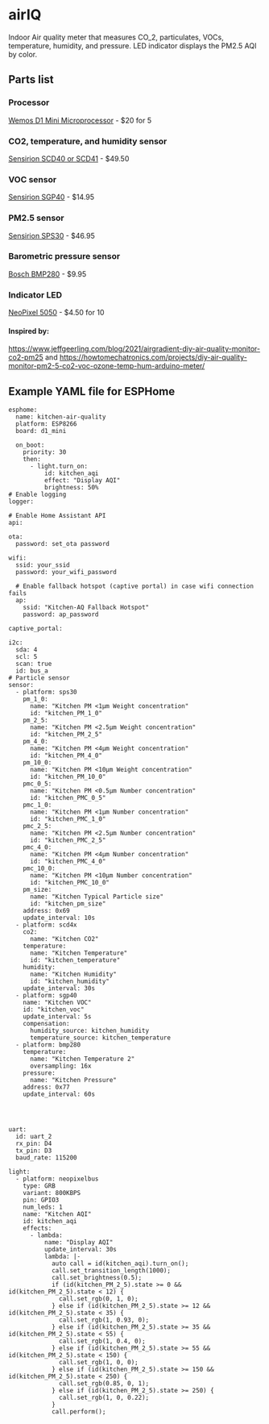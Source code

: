 # airIQ
Indoor Air quality meter that measures CO_2, particulates, VOCs, temperature, humidity, and pressure. LED indicator displays the PM2.5 AQI by color.

## Parts list

### Processor
[Wemos D1 Mini Microprocessor](https://www.ebay.com/itm/143348901029?_trkparms=ispr%3D1&hash=item216042a4a5:g:hegAAOSwqrZg2kE3&amdata=enc%3AAQAGAAACkPYe5NmHp%252B2JMhMi7yxGiTJkPrKr5t53CooMSQt2orsS9d9gBrkNbRQtRn8MVXnYknG5bcyjjymve6wZ5WC%252BEQGjphb0P8Icz35JFe12GpU9wyYmhGLA2r6l9Mr%252Fn32V0Sd0Yl2H6jfCuY77ujk5N7TuZyN%252BMXkLjvBHeQlFdRdhBvH6m9MiaONsjAGSVOmpwt5ZhWZAfB90GsxtoePhm2Kc%252Bqs%252BVGKiHHFXXnax1jked8lTXArAKWBe9CQnTGZNpl0wWuutERnfsKEyOUlTvRaQsuOPE20T5C31C1bj7CvXtQvOZ9YmUstVbN96e9cLJBcoEEZaEnUqBXEN%252B2hzl64AEMAl2BVzE8uzEyy28my%252BvEqQeUCaykP07M%252FY2iKo2MvNBSZjNBc7QMAq2oNzXqjfoo77rdkgCb3%252FhabCPx0HbHf%252BEkSRWVAfBqCQW%252BHzjqJAbYU%252FllYinybzYp1fNyi%252FQFeeExFIsmQtFac%252BgGYyKSGbkl2TW9EeoZtYCLC9CygtwYE8SMSUzEZIyrPvH9dtJ1A3z6nLvilMkaR75hoiX1vnr7hUdhvf%252FUhqiuu8OQbMG%252FKSIys8Ncjger7%252B1L7WJ7nwaV4lJOlgk88pWIVewPT1loJbkSDzldaYkvkDvv6sF6gujlgGSibwMgNAFcOy%252BtRjYO791EtTj%252BVDVLenkx2u4st%252B2KR%252BYS1rmIJpoNcOzwcbKrGuOKBdz2566vQTYvVBGvl39Wvay38swstjadQrVaKZhWL%252FQkE%252BLofG7FB%252BMpWWZyjcdj2rRQZ0jC5BKdLElMg%252B94ZyMGuF4%252FCl7Yw2g23gi6LM2beoJ%252BhgVP9LE6L4aIQqmEWFD2dwD3GyR96kYKcxKe25FxcWwB8I%7Cclp%3A2334524%7Ctkp%3ABFBM7ufAib9f) - $20 for 5

### CO2, temperature, and humidity sensor
[Sensirion SCD40 or SCD41](https://www.adafruit.com/product/5187) - $49.50 

### VOC sensor
[Sensirion SGP40](https://www.adafruit.com/product/4829) - $14.95 

### PM2.5 sensor
[Sensirion SPS30](https://www.sparkfun.com/products/15103) -  $46.95

### Barometric pressure sensor
[Bosch BMP280](https://www.adafruit.com/product/2651) - $9.95

### Indicator LED
[NeoPixel 5050](https://www.adafruit.com/product/1655) - $4.50 for 10


#### Inspired by:
https://www.jeffgeerling.com/blog/2021/airgradient-diy-air-quality-monitor-co2-pm25 and https://howtomechatronics.com/projects/diy-air-quality-monitor-pm2-5-co2-voc-ozone-temp-hum-arduino-meter/

## Example YAML file for ESPHome
```
esphome:
  name: kitchen-air-quality
  platform: ESP8266
  board: d1_mini
  
  on_boot:
    priority: 30
    then:
      - light.turn_on:
          id: kitchen_aqi
          effect: "Display AQI"
          brightness: 50%
# Enable logging
logger:

# Enable Home Assistant API
api:

ota:
  password: set_ota password

wifi:
  ssid: your_ssid
  password: your_wifi_password

  # Enable fallback hotspot (captive portal) in case wifi connection fails
  ap:
    ssid: "Kitchen-AQ Fallback Hotspot"
    password: ap_password

captive_portal:

i2c:
  sda: 4
  scl: 5
  scan: true
  id: bus_a
# Particle sensor
sensor:
  - platform: sps30
    pm_1_0:
      name: "Kitchen PM <1µm Weight concentration"
      id: "kitchen_PM_1_0"
    pm_2_5:
      name: "Kitchen PM <2.5µm Weight concentration"
      id: "kitchen_PM_2_5"
    pm_4_0:
      name: "Kitchen PM <4µm Weight concentration"
      id: "kitchen_PM_4_0"
    pm_10_0:
      name: "Kitchen PM <10µm Weight concentration"
      id: "kitchen_PM_10_0"
    pmc_0_5:
      name: "Kitchen PM <0.5µm Number concentration"
      id: "kitchen_PMC_0_5"
    pmc_1_0:
      name: "Kitchen PM <1µm Number concentration"
      id: "kitchen_PMC_1_0"
    pmc_2_5:
      name: "Kitchen PM <2.5µm Number concentration"
      id: "kitchen_PMC_2_5"
    pmc_4_0:
      name: "Kitchen PM <4µm Number concentration"
      id: "kitchen_PMC_4_0"
    pmc_10_0:
      name: "Kitchen PM <10µm Number concentration"
      id: "kitchen_PMC_10_0"
    pm_size:
      name: "Kitchen Typical Particle size"
      id: "kitchen_pm_size"
    address: 0x69
    update_interval: 10s
  - platform: scd4x
    co2:
      name: "Kitchen CO2"
    temperature:
      name: "Kitchen Temperature"
      id: "kitchen_temperature"
    humidity:
      name: "Kitchen Humidity"
      id: "kitchen_humidity"
    update_interval: 30s
  - platform: sgp40
    name: "Kitchen VOC"
    id: "kitchen_voc"
    update_interval: 5s
    compensation:
      humidity_source: kitchen_humidity
      temperature_source: kitchen_temperature
  - platform: bmp280
    temperature:
      name: "Kitchen Temperature 2"
      oversampling: 16x
    pressure:
      name: "Kitchen Pressure"
    address: 0x77
    update_interval: 60s



    
uart:
  id: uart_2
  rx_pin: D4   
  tx_pin: D3   
  baud_rate: 115200 

light:
  - platform: neopixelbus
    type: GRB
    variant: 800KBPS
    pin: GPIO3
    num_leds: 1
    name: "Kitchen AQI"
    id: kitchen_aqi
    effects:
      - lambda:
          name: "Display AQI"
          update_interval: 30s
          lambda: |-
            auto call = id(kitchen_aqi).turn_on();
            call.set_transition_length(1000);
            call.set_brightness(0.5);
            if (id(kitchen_PM_2_5).state >= 0 && id(kitchen_PM_2_5).state < 12) {
              call.set_rgb(0, 1, 0);
            } else if (id(kitchen_PM_2_5).state >= 12 && id(kitchen_PM_2_5).state < 35) {
              call.set_rgb(1, 0.93, 0);
            } else if (id(kitchen_PM_2_5).state >= 35 && id(kitchen_PM_2_5).state < 55) {
              call.set_rgb(1, 0.4, 0);
            } else if (id(kitchen_PM_2_5).state >= 55 && id(kitchen_PM_2_5).state < 150) {
              call.set_rgb(1, 0, 0);
            } else if (id(kitchen_PM_2_5).state >= 150 && id(kitchen_PM_2_5).state < 250) {
              call.set_rgb(0.85, 0, 1);
            } else if (id(kitchen_PM_2_5).state >= 250) {
              call.set_rgb(1, 0, 0.22);
            }    
            call.perform();
```